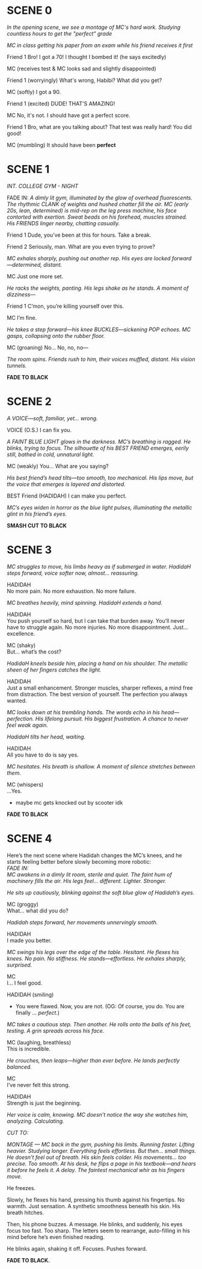 # SCENE 0

*In the opening scene, we see a montage of MC's hard work. Studying countless hours to get the "perfect" grade*

*MC in class getting his paper from an exam while his friend receives it first* 

Friend 1
  Bro! I got a 70! I thought I bombed it! (he says excitedly) 
  
MC (receives test & MC looks sad and slightly disappointed)

Friend 1
  (worryingly) What's wrong, Habibi? What did you get? 
  
MC (softly) 
  I got a 90. 
  
Friend 1 (excited) 
  DUDE! THAT'S AMAZING! 
  
MC 
  No, it's not. I should have got a perfect score. 
  
Friend 1
  Bro, what are you talking about? That test was really hard! You did good! 
  
MC (mumbling)
  It should have been **perfect** 

# SCENE 1

*INT. COLLEGE GYM - NIGHT* 

FADE IN:
*A dimly lit gym, illuminated by the glow of overhead fluorescents. The rhythmic CLANK of weights and hushed chatter fill the air.*
*MC (early 20s, lean, determined) is mid-rep on the leg press machine, his face contorted with exertion. Sweat beads on his forehead, muscles strained. His FRIENDS linger nearby, chatting casually.*

Friend 1
  Dude, you’ve been at this for hours. Take a break.
  
Friend 2
  Seriously, man. What are you even trying to prove?
  
*MC exhales sharply, pushing out another rep. His eyes are locked forward—determined, distant.*

MC
  Just one more set.
  
*He racks the weights, panting. His legs shake as he stands. A moment of dizziness—*

Friend 1
  C’mon, you’re killing yourself over this.
  
MC
  I’m fine.
  
*He takes a step forward—his knee BUCKLES—sickening POP echoes. MC gasps, collapsing onto the rubber floor.*

MC (groaning)
  No... No, no, no—
  
*The room spins. Friends rush to him, their voices muffled, distant. His vision tunnels.*

**FADE TO BLACK**

# SCENE 2

*A VOICE—soft, familiar, yet... wrong.*

VOICE (O.S.)
  I can fix you.
  
*A FAINT BLUE LIGHT glows in the darkness. MC’s breathing is ragged. He blinks, trying to focus. The silhouette of his BEST FRIEND emerges, eerily still, bathed in cold, unnatural light.*

MC (weakly)
  You... What are you saying?
  
*His best friend’s head tilts—too smooth, too mechanical. His lips move, but the voice that emerges is layered and distorted.*

BEST Friend (HADIDAH) 
  I can make you perfect.
  
*MC’s eyes widen in horror as the blue light pulses, illuminating the metallic glint in his friend’s eyes.*

**SMASH CUT TO BLACK**

# SCENE 3

*MC struggles to move, his limbs heavy as if submerged in water. HadidaH steps forward, voice softer now, almost... reassuring.*  

HADIDAH  
  No more pain. No more exhaustion. No more failure.  

*MC breathes heavily, mind spinning. HadidaH extends a hand.*  

HADIDAH  
  You push yourself so hard, but I can take that burden away. You’ll never have to struggle again. No more injuries. No more disappointment. Just... excellence.  

MC (shaky)  
  But... what’s the cost?  

*HadidaH kneels beside him, placing a hand on his shoulder. The metallic sheen of her fingers catches the light.*  

HADIDAH  
  Just a small enhancement. Stronger muscles, sharper reflexes, a mind free from distraction. The best version of yourself. The perfection you always wanted. 

*MC looks down at his trembling hands. The words echo in his head—perfection. His lifelong pursuit. His biggest frustration. A chance to never feel weak again.*  

*HadidaH tilts her head, waiting.*  

HADIDAH  
  All you have to do is say yes.  

*MC hesitates. His breath is shallow. A moment of silence stretches between them.*  

MC (whispers)  
  ...Yes.  
- maybe mc gets knocked out by scooter idk

**FADE TO BLACK**

# SCENE 4

Here’s the next scene where Hadidah changes the MC’s knees, and he starts feeling better before slowly becoming more robotic:  
*FADE IN:*  
*MC awakens in a dimly lit room, sterile and quiet. The faint hum of machinery fills the air. His legs feel... different. Lighter. Stronger.*  

*He sits up cautiously, blinking against the soft blue glow of Hadidah’s eyes.*  

MC (groggy)  
What... what did you do?  

*Hadidah steps forward, her movements unnervingly smooth.*  

HADIDAH  
I made you better.  

*MC swings his legs over the edge of the table. Hesitant. He flexes his knees. No pain. No stiffness. He stands—effortless. He exhales sharply, surprised.*  

MC  
I... I feel good.  

HADIDAH (smiling)  
- You were flawed. Now, you are not. (OG: Of course, you do. You are finally ... *perfect*.)  

*MC takes a cautious step. Then another. He rolls onto the balls of his feet, testing. A grin spreads across his face.*  

MC (laughing, breathless)  
This is incredible.  

*He crouches, then leaps—higher than ever before. He lands perfectly balanced.*  

MC  
I’ve never felt this strong.  

HADIDAH  
Strength is just the beginning.  

*Her voice is calm, knowing. MC doesn’t notice the way she watches him, analyzing. Calculating.*  

*CUT TO:*  

*MONTAGE — MC back in the gym, pushing his limits. Running faster. Lifting heavier. Studying longer. Everything feels effortless. But then... small things. He doesn’t feel out of breath. His skin feels colder. His movements... too precise. Too smooth. At his desk, he flips a page in his textbook—and hears it before he feels it. A delay. The faintest mechanical whir as his fingers move.*

He freezes.

Slowly, he flexes his hand, pressing his thumb against his fingertips. No warmth. Just sensation. A synthetic smoothness beneath his skin. His breath hitches.

Then, his phone buzzes. A message. He blinks, and suddenly, his eyes focus too fast. Too sharp. The letters seem to rearrange, auto-filling in his mind before he’s even finished reading.

He blinks again, shaking it off. Focuses. Pushes forward.

**FADE TO BLACK.**


